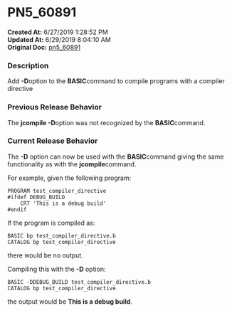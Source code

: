 # PN5_60891

**Created At:** 6/27/2019 1:28:52 PM  
**Updated At:** 6/29/2019 8:04:10 AM  
**Original Doc:** [pn5_60891](https://docs.jbase.com/61286-5-7-3-release-notes/pn5_60891)  


### Description

Add **-D**option to the **BASIC**command to compile programs with a compiler directive



### Previous Release Behavior

The **jcompile -D**option was not recognized by the **BASIC**command.



### Current Release Behavior

The **-D** option can now be used with the **BASIC**command giving the same functionality as with the **jcompile**command.

For example, given the following program:

```
PROGRAM test_compiler_directive
#ifdef DEBUG_BUILD
    CRT 'This is a debug build'
#endif
```

If the program is compiled as:

```
BASIC bp test_compiler_directive.b
CATALOG bp test_compiler_directive
```

there would be no output.

Compiling this with the **-D** option:

```
BASIC -DDEBUG_BUILD test_compiler_directive.b
CATALOG bp test_compiler_directive
```

the output would be **This is a debug build**.
